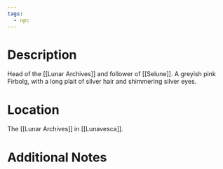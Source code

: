 ```yaml
---
tags:
  - npc
---
```

# Description
Head of the [[Lunar Archives]] and follower of [[Selune]]. A greyish pink Firbolg, with a long plait of silver hair and shimmering silver eyes.
# Location
The [[Lunar Archives]] in [[Lunavesca]].
# Additional Notes